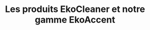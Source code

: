 ---
title: Les produits EkoCleaner et notre gamme EkoAccent
description: WNous proposons un produit de nettoyage probiotique sûr, efficace et écologique. Le nettoyant tout usage est livré dans un emballage zéro déchet.
bannerh1: Nos produits
layout: products

product1: EkoCleaner - Nettoyant Probiotique
product1_desc1: Utilisez les bactéries à votre avantage pour un nettoyage non toxique et respectueux de l'environnement qui se continue même une fois que vous avez terminé!

product1_desc2: EkoCleaner est un produit de nettoyage probiotique qui est sûr, efficace et écologique. Le nettoyant tout usage est livré dans un emballage zéro déchet. Il est hautement concentré et exempt de toxines nocives. Détendez-vous en sachant que votre maison est propre, sûre et saine!

product1_cta: Les abonnements mensuels commencent à 15 $ / mois!
product1_bullet1: Sain pour les animaux
product1_bullet2: Biodégradable
product1_bullet3: Hypoallergène
product1_bullet4: Non testé sur les animaux
product1_bullet5: Sans OGM ni conservateurs
product1_bullet6: Exempt de produits chimiques nocifs et de toxines
product1_bullet7: Sans danger pour la nature
product1_bullet8: Concentré pour réduire l'empreinte écologique
product1_bullet9: Emballé dans un emballage zéro déchet
 
product1_heading2: Obtenez une maison plus sûre, plus saine et plus propre
product1_desc3: Les nettoyants probiotiques utilisent un équilibre de bactéries vivantes pour continuer à nettoyer votre maison longtemps après l'application du produit. Parce que les bactéries changent constamment leur ADN, il est presque impossible de continuer à créer des produits qui les tuent complètement. Tout comme lorsque vous prenez des probiotiques pour garder votre corps en bonne santé de la même manière en nourrissant les bonnes bactéries présentes sur les surfaces de nos maisons, nous pouvons aider à rétablir l'équilibre sain dans nos espaces de vie et à les libérer des toxines nocives et cancérigènes, des produits chimiques et agents pathogènes.
start: Commencez Votre Abonnement
product2: Nos Autres Produits de Nettoyage Écologiques
product2_desc1: Notre mission est de contribuer à rétablir l'équilibre sain de votre maison et de créer un environnement exempt de toxines nocives et de produits chimiques régulièrement contenus dans les nettoyants conventionnels et ainsi de contribuer à sauver la planète une maison à la fois! <br> <br> Nous offrons une sélection de produits VERTS & PROPRES! Nous proposons notre propre gamme de savons de Castille fabriqués à la main et de solutions de nettoyage à base de savon. Nous recherchons et organisons en permanence d'autres produits durables dans le but de créer un guichet unique pour des soins à domicile durables, verts et zéro déchet.
start2: Visitez notre boutique en ligne

cta: DES QUESTIONS SUR NOS PRODUITS OU SERVICES?
cta_sub: 
cta_link: /contact
---